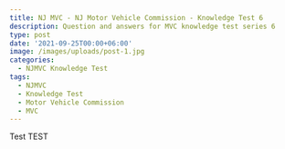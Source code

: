 ```yaml
---
title: NJ MVC - NJ Motor Vehicle Commission - Knowledge Test 6
description: Question and answers for MVC knowledge test series 6
type: post
date: '2021-09-25T00:00+06:00'
image: /images/uploads/post-1.jpg
categories:
  - NJMVC Knowledge Test
tags:
  - NJMVC
  - Knowledge Test
  - Motor Vehicle Commission
  - MVC
---
```

Test TEST
